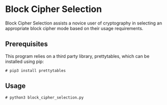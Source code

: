 # Block Cipher Selection
 
  Block Cipher Selection assists a novice user of cryptography in selecting an appropriate block cipher mode based on their usage requirements.

## Prerequisites
  This program relies on a third party library, prettytables, which can be installed using pip:
  
``` # pip3 install prettytables ```

## Usage

``` # python3 block_cipher_selection.py ```
